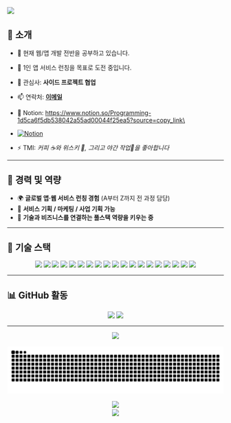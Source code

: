 <!-- 상단 웨이브 배너 -->
<img src="https://capsule-render.vercel.app/api?type=waving&color=gradient&height=180&section=header&text=Hello%20World!%20jayseo20%20👋&fontSize=40&fontAlignY=35&animation=twinkling" />


## 🌟 소개
- 🔭 현재 웹/앱 개발 전반을 공부하고 있습니다.  
- 🌱 1인 앱 서비스 런칭을 목표로 도전 중입니다.   
- 👯 관심사: **사이드 프로젝트 협업**  
- 📫 연락처: **[이메일](mailto:gighj@naver.com)**
- 📝 Notion: https://www.notion.so/Programming-1d5ca6f5db538042a55ad00044f25ea5?source=copy_link\
- [![Notion](https://img.shields.io/badge/Notion-000000?style=for-the-badge&logo=notion&logoColor=white)](https://www.notion.so/your-link)

- ⚡ TMI: *커피 ☕와 위스키 🥃, 그리고 야간 작업🌙을 좋아합니다*  

---

## 💼 경력 및 역량
- 🌍 **글로벌 앱·웹 서비스 런칭 경험** (A부터 Z까지 전 과정 담당)  
- 📌 **서비스 기획 / 마케팅 / 사업 기획 가능**  
- 🤝 **기술과 비즈니스를 연결하는 풀스택 역량을 키우는 중**  

---

## 🚀 기술 스택
<p align="center">
  <!-- 언어 -->
  <img src="https://img.shields.io/badge/Java-007396?style=for-the-badge&logo=java&logoColor=white"/>
  <img src="https://img.shields.io/badge/Python-3776AB?style=for-the-badge&logo=python&logoColor=white"/>
  <img src="https://img.shields.io/badge/JavaScript-F7DF1E?style=for-the-badge&logo=javascript&logoColor=black"/>
  <img src="https://img.shields.io/badge/TypeScript-3178C6?style=for-the-badge&logo=typescript&logoColor=white"/>
  <img src="https://img.shields.io/badge/Go-00ADD8?style=for-the-badge&logo=go&logoColor=white"/>
  <img src="https://img.shields.io/badge/HTML5-E34F26?style=for-the-badge&logo=html5&logoColor=white"/>
  <img src="https://img.shields.io/badge/CSS3-1572B6?style=for-the-badge&logo=css3&logoColor=white"/>
  <img src="https://img.shields.io/badge/jQuery-0769AD?style=for-the-badge&logo=jquery&logoColor=white"/>

  
  <!-- 프레임워크 & 라이브러리 -->
  <img src="https://img.shields.io/badge/SpringBoot-6DB33F?style=for-the-badge&logo=springboot&logoColor=white"/>
  <img src="https://img.shields.io/badge/React-61DAFB?style=for-the-badge&logo=react&logoColor=black"/>
  <img src="https://img.shields.io/badge/TailwindCSS-38B2AC?style=for-the-badge&logo=tailwindcss&logoColor=white"/>
  <img src="https://img.shields.io/badge/Node.js-339933?style=for-the-badge&logo=nodedotjs&logoColor=white"/>

  <!-- 데이터베이스 -->
  <img src="https://img.shields.io/badge/MySQL-4479A1?style=for-the-badge&logo=mysql&logoColor=white"/>
  <img src="https://img.shields.io/badge/MariaDB-003545?style=for-the-badge&logo=mariadb&logoColor=white"/>

  <!-- 클라우드 & DevOps -->
  <img src="https://img.shields.io/badge/GitHubActions-2088FF?style=for-the-badge&logo=githubactions&logoColor=white"/>

   <!-- 디자인 & 영상 -->
  <img src="https://img.shields.io/badge/Figma-F24E1E?style=for-the-badge&logo=figma&logoColor=white"/>
  <img src="https://img.shields.io/badge/Adobe%20Photoshop-31A8FF?style=for-the-badge&logo=adobephotoshop&logoColor=white"/>
  <img src="https://img.shields.io/badge/Adobe%20Illustrator-FF9A00?style=for-the-badge&logo=adobeillustrator&logoColor=white"/>
  <img src="https://img.shields.io/badge/Final%20Cut%20Pro-999999?style=for-the-badge&logo=apple&logoColor=white"/>
</p>

---

## 📊 GitHub 활동
<p align="center">
  <img src="https://github-readme-stats.vercel.app/api?username=jayseo20&show_icons=true&theme=radical" height="150"/>
  <img src="https://github-readme-stats.vercel.app/api/top-langs/?username=jayseo20&layout=compact&theme=radical" height="150"/>
</p>

---


<p align="center">
  <img src="https://quotes-github-readme.vercel.app/api?type=horizontal&theme=radical&quote=Code+is+like+humor.+When+you+have+to+explain+it,+it’s+bad.&author=Cory+House" />
</p>


 ![snake animation](https://github.com/jayseo20/jayseo20/blob/output/snake.svg)

</p>

<p align="center">
  <img src="https://github-readme-streak-stats.herokuapp.com/?user=jayseo20&theme=radical" height="150"/>
  <br/>
  <img src="https://readme-typing-svg.herokuapp.com?font=Fira+Code&size=22&duration=3000&pause=1000&color=F779D0&center=true&vCenter=true&width=600&lines=Hello%20world!+%EC%A0%9C+GitHub%EC%97%90+%EC%98%A4%EC%8B%A0%EA%B1%B8+%ED%99%98%EC%98%81%ED%95%A9%EB%8B%88%EB%8B%A4!;%ED%96%89%EB%B3%B5%ED%95%98%EC%84%B8%EC%9A%94." />
</p>



